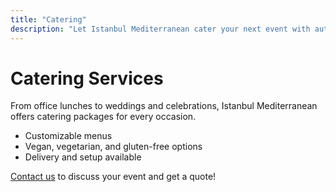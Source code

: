 ```yaml
---
title: "Catering"
description: "Let Istanbul Mediterranean cater your next event with authentic flavors."
---
```


# Catering Services

From office lunches to weddings and celebrations, Istanbul Mediterranean offers catering packages for every occasion.

- Customizable menus
- Vegan, vegetarian, and gluten-free options
- Delivery and setup available

[Contact us](/contact) to discuss your event and get a quote!
